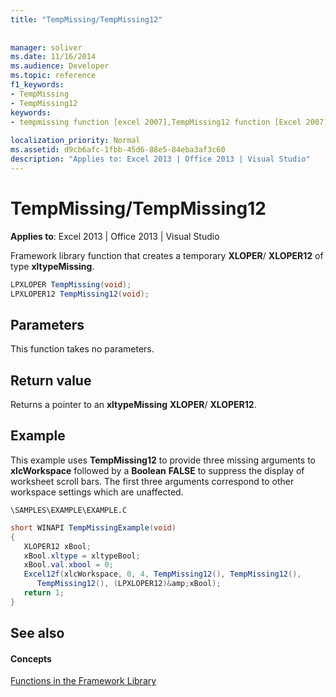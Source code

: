 ```yaml
---
title: "TempMissing/TempMissing12"
 
 
manager: soliver
ms.date: 11/16/2014
ms.audience: Developer
ms.topic: reference
f1_keywords:
- TempMissing
- TempMissing12
keywords:
- tempmissing function [excel 2007],TempMissing12 function [Excel 2007]
 
localization_priority: Normal
ms.assetid: d9cb6afc-1fbb-45d6-88e5-84eba3af3c60
description: "Applies to: Excel 2013 | Office 2013 | Visual Studio"
---
```


# TempMissing/TempMissing12

 **Applies to**: Excel 2013 | Office 2013 | Visual Studio 
  
Framework library function that creates a temporary **XLOPER**/ **XLOPER12** of type **xltypeMissing**.
  
```cs
LPXLOPER TempMissing(void);
LPXLOPER12 TempMissing12(void);
```

## Parameters

This function takes no parameters.
  
## Return value

Returns a pointer to an **xltypeMissing** **XLOPER**/ **XLOPER12**.
  
## Example

This example uses **TempMissing12** to provide three missing arguments to **xlcWorkspace** followed by a **Boolean** **FALSE** to suppress the display of worksheet scroll bars. The first three arguments correspond to other workspace settings which are unaffected. 
  
 `\SAMPLES\EXAMPLE\EXAMPLE.C`
  
```cs
short WINAPI TempMissingExample(void)
{
   XLOPER12 xBool;
   xBool.xltype = xltypeBool;
   xBool.val.xbool = 0;
   Excel12f(xlcWorkspace, 0, 4, TempMissing12(), TempMissing12(),
      TempMissing12(), (LPXLOPER12)&amp;xBool);
   return 1;
}
```

## See also

#### Concepts

[Functions in the Framework Library](functions-in-the-framework-library.md)

